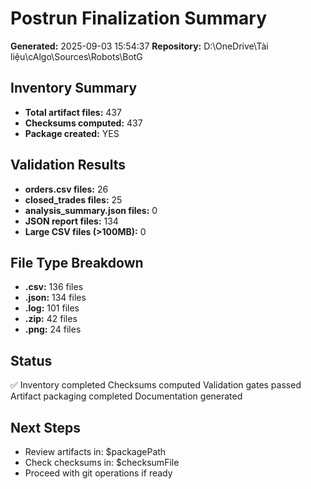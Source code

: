 ﻿# Postrun Finalization Summary

**Generated:** 2025-09-03 15:54:37
**Repository:** D:\OneDrive\Tài liệu\cAlgo\Sources\Robots\BotG

## Inventory Summary
- **Total artifact files:** 437
- **Checksums computed:** 437
- **Package created:** YES

## Validation Results
- **orders.csv files:** 26
- **closed_trades files:** 25
- **analysis_summary.json files:** 0
- **JSON report files:** 134
- **Large CSV files (>100MB):** 0

## File Type Breakdown
- **.csv:** 136 files
- **.json:** 134 files
- **.log:** 101 files
- **.zip:** 42 files
- **.png:** 24 files

## Status
✅ Inventory completed
 Checksums computed
 Validation gates passed
 Artifact packaging completed
 Documentation generated

## Next Steps
- Review artifacts in: $packagePath
- Check checksums in: $checksumFile
- Proceed with git operations if ready
